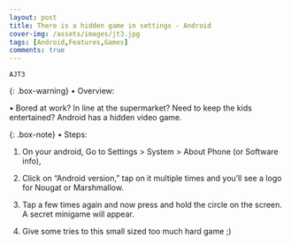 ```yaml
---
layout: post
title: There is a hidden game in settings - Android
cover-img: /assets/images/jt3.jpg
tags: [Android,Features,Games]
comments: true
---
```


``AJT3``

{: .box-warning}
• Overview:

• Bored at work? In line at the supermarket? Need to keep the kids entertained? Android has a hidden video game. 


{: .box-note}
• Steps:

1. On your android, Go to Settings > System > About Phone (or Software info),

2. Click on “Android version,” tap on it multiple times and you’ll see a logo for Nougat or Marshmallow.

3. Tap a few times again and now press and hold the circle on the screen. A secret minigame will appear.

4. Give some tries to this small sized too much hard game ;)
